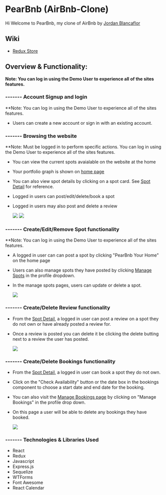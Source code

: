 # PearBnb (AirBnb-Clone)

Hi Welcome to PearBnb, my clone of AirBnb by [Jordan Blancaflor](https://www.linkedin.com/in/jordan-blancaflor-a4577584/)

## Wiki
- [Redux Store](https://github.com/Jblancs/API-Project/wiki/Redux-Store)

## Overview & Functionality:
**Note: You can log in using the Demo User to experience all of the sites features.**

### ------- Account Signup and login 
**Note: You can log in using the Demo User to experience all of the sites features.
- Users can create a new account or sign in with an existing account.

### ------- Browsing the website 
**Note: Must be logged in to perform specific actions. You can log in using the Demo User to experience all of the sites features.
  - You can view the current spots avaialable on the website at the home
  - Your portfolio graph is shown on [home page](https://jordan-auth-me.onrender.com/)
  - You can also view spot details by clicking on a spot card. See [Spot Detail](https://jordan-auth-me.onrender.com/spots/1) for reference.
  - Logged in users can post/edit/delete/book a spot 
  - Logged in users may also post and delete a review

    ![](https://media.giphy.com/media/BUsMPMDuppu1Bqrh0U/giphy.gif)
    ![](https://media.giphy.com/media/aMRn856gCSl8tiSqLm/giphy.gif)
    
### ------- Create/Edit/Remove Spot functionality 
**Note: You can log in using the Demo User to experience all of the sites features.
- A logged in user can can post a spot by clicking "PearBnb Your Home" on the home page
- Users can also manage spots they have posted by clicking [Manage Spots](https://jordan-auth-me.onrender.com/spots/current) in the profile dropdown.
- In the manage spots pages, users can update or delete a spot.

  ![](https://media.giphy.com/media/qNz1oIsdJMES8WwQ5v/giphy.gif)

### ------- Create/Delete Review functionality 
- From the [Spot Detail](https://jordan-auth-me.onrender.com/spots/1), a logged in user can post a review on a spot they do not own or have already posted a review for.
- Once a review is posted you can delete it be clicking the delete butting next to a review the user has posted.

  ![](https://media.giphy.com/media/884JkgmZ0Uuucb5kqq/giphy.gif)
  
### ------- Create/Delete Bookings functionality 
- From the [Spot Detail](https://jordan-auth-me.onrender.com/spots/1), a logged in user can book a spot they do not own.
- Click on the "Check Availability" button or the date box in the bookings component to choose a start date and end date for the booking.
- You can also visit the [Manage Bookings page](https://jordan-auth-me.onrender.com/bookings/current) by clicking on "Manage Bookings" in the profile drop down.
- On this page a user will be able to delete any bookings they have booked.

  ![](https://media.giphy.com/media/QhOY8SJBddE6LepX43/giphy.gif)

### ------- Technologies & Libraries Used 

- React
- Redux
- Javascript
- Express.js
- Sequelize
- WTForms
- Font Awesome
- React Calendar

